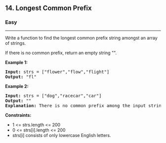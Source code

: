 <h2>14. Longest Common Prefix</h2>
<h3>Easy</h3>
<hr>
<div>
<p>Write a function to find the longest common prefix string amongst an array of strings.

If there is no common prefix, return an empty string "".</p>

<p><b>Example 1: </b></p>
<pre>
<strong>Input:</strong> strs = ["flower","flow","flight"]
<strong>Output:</strong> "fl"
</pre>

<p><b>Example 2: </b></p>
<pre>
<strong>Input:</strong> strs = ["dog","racecar","car"]
<strong>Output:</strong> ""
<strong>Explanation:</strong> There is no common prefix among the input strings.
</pre>

<p><b>Constraints:</b></p>
<ul> 
    <li>1 <= strs.length <= 200</li>
    <li>0 <= strs[i].length <= 200</li>
    <li>strs[i] consists of only lowercase English letters.</li>
</ul>
</div>
